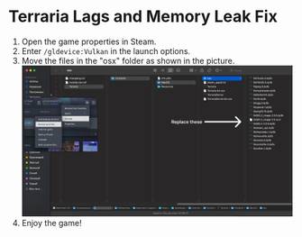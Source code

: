 # Terraria Lags and Memory Leak Fix

1. Open the game properties in Steam.  
2. Enter `/gldevice:Vulkan` in the launch options.  
3. Move the files in the "osx" folder as shown in the picture.
![](images/picture.png)  
5. Enjoy the game!
